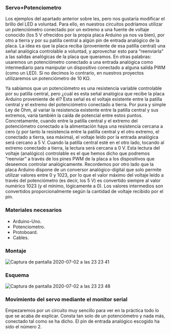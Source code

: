 ### **Servo+Potenciometro**
Los ejemplos del apartado anterior sobre les, pero nos gustaría modificar el brillo del LED a voluntad. Para ello, en nuestros circuitos podríamos utilizar un potenciómetro conectado por un extremo a una fuente de voltaje conocido (los 5 V ofrecidos por la propia placa Arduino ya nos va bien), por otro a tierra y por su patilla central a algún pin de entrada analógico de la placa. La idea es que la placa reciba (proveniente de esa patilla central) una señal analógica controlable a voluntad, y aprovechar esto para “reenviarla” a las salidas analógicas de la placa que queramos. En otras palabras: usaremos un potenciómetro conectado a una entrada analógica como intermediario para manipular un dispositivo conectado a alguna salida PWM (como un LED). Si no decimos lo contrario, en nuestros proyectos utilizaremos un potenciómetro de 10 KΩ.

Ya sabíamos que un potenciómetro es una resistencia variable controlable por su patilla central, pero ¿cuál es esta señal analógica que recibe la placa Arduino proveniente de él? Esta señal es el voltaje existente entre la patilla central y el extremo del potenciómetro conectado a tierra. Por pura y simple Ley de Ohm, al variar la resistencia existente entre la patilla central y sus extremos, varía también la caída de potencial entre estos puntos. Concretamente, cuando entre la patilla central y el extremo del potenciómetro conectado a la alimentación haya una resistencia cercana a cero (y por tanto la resistencia entre la patilla central y el otro extremo, el conectado a tierra, sea máxima), el voltaje leído por la entrada analógica será cercano a 5 V. Cuando la patilla central esté en el otro lado, tocando al extremo conectado a tierra, la lectura será cercana a 0 V. Esta lectura del voltaje (analógico) controlable es el que hemos dicho que podremos “reenviar” a través de los pines PWM de la placa a los dispositivos que deseemos controlar analógicamente.
Recordemos por otro lado que la placa Arduino dispone de un conversor analógico-digital que solo permite utilizar valores entre 0 y 1023, por lo que el valor máximo del voltaje leído a través del potenciómetro (es decir, los 5 V) es convertido siempre al valor numérico 1023 (y el mínimo, lógicamente a 0). Los valores intermedios son convertidos proporcionalmente según la cantidad de voltaje recibido por el pin.

### **Materiales necesarios**
- Arduino-Uno.
- Potenciometro.
- Protoboard.
- Cables.
### **Montaje**
![Captura de pantalla 2020-07-02 a las 23 23 41](https://user-images.githubusercontent.com/47045714/86410530-33ab6c00-bcbb-11ea-9cb7-ba94468ceb90.png)

### **Esquema**
![Captura de pantalla 2020-07-02 a las 23 23 48](https://user-images.githubusercontent.com/47045714/86410541-38702000-bcbb-11ea-848c-95875d6e5400.png)


### **Movimiento del servo mediante el monitor serial**
Empezaremos por un circuito muy sencillo para ver en la práctica todo lo que se acaba de explicar. Consta tan solo de un potenciómetro y nada más, conectado tal como se ha dicho. El pin de entrada analógico escogido ha sido el número 2.




